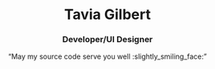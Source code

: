 <h1 align="center"> Tavia Gilbert </h1>
<h3 align="center"> Developer/UI Designer </h3>
<div align="center">“May my source code serve you well :slightly_smiling_face:”</div>
